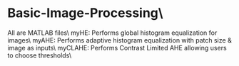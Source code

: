 # Basic-Image-Processing\\
All are MATLAB files\\
myHE: Performs global histogram equalization for images\\
myAHE: Performs adaptive histogram equalization with patch size & image as inputs\\
myCLAHE: Performs Contrast Limited AHE allowing users to choose thresholds\\
